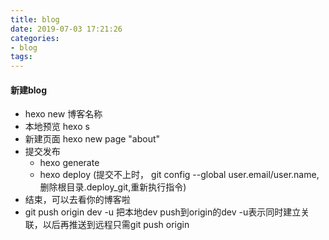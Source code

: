 ```yaml
---
title: blog
date: 2019-07-03 17:21:26
categories:
- blog
tags:
---
```


#### 新建blog
* hexo new 博客名称
* 本地预览 hexo s
* 新建页面 hexo new page "about"
* 提交发布
    * hexo generate
    * hexo deploy (提交不上时， git config --global user.email/user.name, 删除根目录.deploy_git,重新执行指令)
* 结束，可以去看你的博客啦
* git push origin dev -u  把本地dev push到origin的dev -u表示同时建立关联，以后再推送到远程只需git push origin